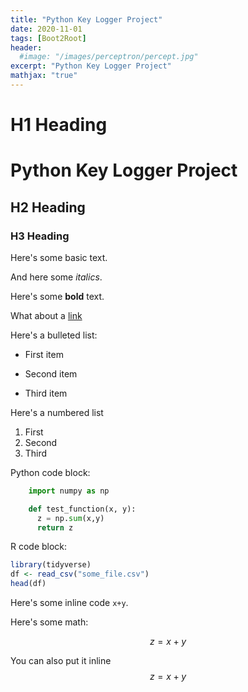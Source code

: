 ```yaml
---
title: "Python Key Logger Project"
date: 2020-11-01
tags: [Boot2Root]
header:
  #image: "/images/perceptron/percept.jpg"
excerpt: "Python Key Logger Project"
mathjax: "true"
---
```


# H1 Heading
# Python Key Logger Project

## H2 Heading

### H3 Heading

Here's some basic text.

And here some *italics*.

Here's some **bold** text.

What about a [link](https://github.com/KarlBiron)

Here's a bulleted list:
* First item
+ Second item
- Third item

Here's a numbered list
1. First
2. Second
3. Third

Python code block:
```python
    import numpy as np

    def test_function(x, y):
      z = np.sum(x,y)
      return z  
```

R code block:
```r
library(tidyverse)
df <- read_csv("some_file.csv")
head(df)
```

Here's some inline code `x+y`.

Here's some math:

$$z=x+y$$

You can also put it inline $$z=x+y$$
